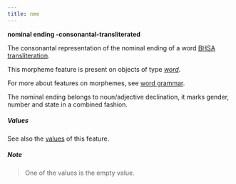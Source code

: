 ```yaml
---
title: nme
---
```


**nominal ending -consonantal-transliterated**


The consonantal representation of the nominal ending of a word
[BHSA transliteration]({{tfd}}/Writing/Hebrew.html).

This morpheme feature is present on objects of type [*word*](otype.md).

For more about features on morphemes, see [word grammar](../wordgrammar.md).

The nominal ending belongs to noun/adjective declination, it marks gender, number and state in a combined fashion.

##### Values

See also the
[values]({{tut}}/cookbook/featureValues.ipynb)
of this feature.

##### Note
> One of the values is the empty value.
